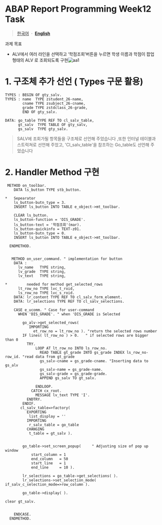 # ABAP Report Programming Week12 Task

> [한국어](ABAP-Report-Week12-kr.md)
>  &nbsp;·&nbsp;
> [**English**](ABAP-Report-Week12.md)

 
과제 목표
* ALV에서 여러 라인을 선택하고 ‘학점조회’버튼을 누르면 학생 이름과 학점이 팝업 형태의
ALV 로 조회되도록 구현![aa1](https://user-images.githubusercontent.com/103248677/170183032-73d09d97-c48c-416f-b197-162be4c7006d.png)



# 1. 구조체 추가 선언 ( Types 구문 활용)

```abap
TYPES : BEGIN OF gty_salv.
TYPES : name  TYPE zstudent_26-name,
        cname TYPE zsubject_26-cname,
        grade TYPE zstdclass_26-grade,
        END OF gty_salv.
        
DATA: go_table TYPE REF TO cl_salv_table,
      gt_salv  TYPE TABLE OF gty_salv,
      gs_salv  TYPE gty_salv.
```
> SALV에 조회가될 항목들을 구조체로 선언해 주었습니다
> ,또한 인터널 테이블과 스트럭쳐로 선언해 주었고, 'Cl_salv_table'을 참조하는 Go_table도 선언해 주었습니다

# 2. Handler Method 구현

```abap
 METHOD on_toolbar.
    DATA ls_button TYPE stb_button.

*   Sepearator
    ls_button-butn_type = 3.
    INSERT ls_button INTO TABLE e_object->mt_toolbar.

    CLEAR ls_button.
    ls_button-function = 'DIS_GRADE'.
    ls_button-text = '학점조회'(mar).
    ls_button-quickinfo = TEXT-z01.
    ls_button-butn_type = 0.
    INSERT ls_button INTO TABLE e_object->mt_toolbar.

  ENDMETHOD.
  
  
   METHOD on_user_command. " implementation for button
    DATA :
      lv_name   TYPE string,
      lv_grade  TYPE string,
      lv_text   TYPE string,

*         needed for method get_selected_rows
      lt_row_no TYPE lvc_t_roid,
      ls_row_no TYPE lvc_s_roid.
    DATA: lr_content TYPE REF TO cl_salv_form_element.
    DATA: lr_selections TYPE REF TO cl_salv_selections.

    CASE e_ucomm. " Case for user-command
      WHEN 'DIS_GRADE'. " when 'DIS_GRADE is Selected
        
        go_alv->get_selected_rows(
           IMPORTING
             et_row_no = lt_row_no ). "return the selected rows number
        IF lines( lt_row_no ) > 0.   " if selected rows are bigger than 0
          TRY.
              LOOP AT lt_row_no INTO ls_row_no.
                READ TABLE gt_grade INTO gs_grade INDEX ls_row_no-row_id. "read data from gt_grade 
                gs_salv-cname = gs_grade-cname. "Inserting data to gs_alv
                gs_salv-name = gs_grade-name.
                gs_salv-grade = gs_grade-grade.
                APPEND gs_salv TO gt_salv.

              ENDLOOP.
            CATCH cx_root.
              MESSAGE lv_text TYPE 'I'.
          ENDTRY.
        ENDIF.
       cl_salv_table=>factory(
          EXPORTING
           list_display = ''
          IMPORTING
           r_salv_table = go_table
          CHANGING
           t_table = gt_salv ).


        go_table->set_screen_popup(     " Adjusting size of pop up window
            start_column = 1
            end_column   = 50
            start_line   = 1
            end_line     = 10 ).

        lr_selections = go_table->get_selections( ).
        lr_selections->set_selection_mode( if_salv_c_selection_mode=>row_column ).

        go_table->display( ).

clear gt_salv.


    ENDCASE.
  ENDMETHOD.
```
